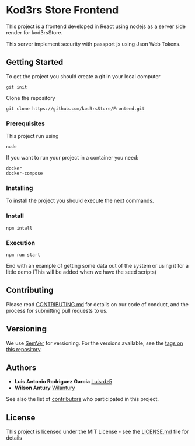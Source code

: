 # Kod3rs Store Frontend

This project is a frontend developed in React using nodejs as a server side render for kod3rsStore.

This server implement security with passport js using Json Web Tokens.

## Getting Started

To get the project you should create a git in your local computer

```
git init
```
Clone the repository

```
git clone https://github.com/kod3rsStore/Frontend.git
```

### Prerequisites

This project run using

```
node
```

If you want to run your project in a container you need:

```
docker 
docker-compose
```

### Installing

To install the project you should execute the next commands.

### Install

```
npm intall
```

### Execution

```
npm run start
```

End with an example of getting some data out of the system or using it for a little demo
(This will be added when we have the seed scripts)


## Contributing

Please read [CONTRIBUTING.md](https://gist.github.com/PurpleBooth/b24679402957c63ec426) for details on our code of conduct, and the process for submitting pull requests to us.

## Versioning

We use [SemVer](http://semver.org/) for versioning. For the versions available, see the [tags on this repository](https://github.com/your/project/tags). 

## Authors

* **Luis Antonio Rodriguez Garcia**  [Luisrdz5](https://github.com/luisrdz5)
* **Wilson Antury**  [Wilantury](https://github.com/wilantury)

See also the list of [contributors](https://github.com/kod3rsStore/Frontend/contributors) who participated in this project.

## License

This project is licensed under the MIT License - see the [LICENSE.md](LICENSE.md) file for details


